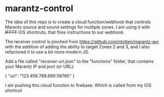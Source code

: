 # marantz-control
The idea of this repo is to create a cloud function/webhook that controls Marantz source and sound settings for multiple zones. I am using it with ~~IFTTT~~ IOS shortcuts, that fires instructions to our webhook.

The receiver control is pinched from https://github.com/ntotten/marantz-avr with the addition of adding the ability to target Zones 2 and 3, and I also refactored it to use a bit more modern JS.

Add a file called "receiver-url.json" to the "functions" folder,  that contains your Marantz IP and port (or URL):

{
    "url": "123.456.789.890:58765" 
}

I am pushing this cloud function to firebase. Which is called from my IOS shortcut 
